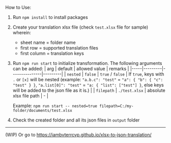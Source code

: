 How to Use:

1. Run `npm install` to install packages
2. Create your translation xlsx file (check `test.xlsx` file for sample) wherein:
   * sheet name = folder name
   * first row = supported translation files
   * first column = translation keys

3. Run `npm run start` to initialize transformation. The following arguments can be added:
   | arg | default | allowed value | remarks |
   |-----|---------|---------------|---------|
   | `nested` | `false` | `true` / `false` | If `true`, keys with `.` or `[x]` will be nested (example: `"a.b.c": "test"` = `"a": { "b": { "c": "test" } }`, `"a.list[0]": "test"` = `"a: { "list": ["test"] }`, else keys will be added to the json file as it is.) |
   | `filepath` | `./test.xlsx` | absolute xlsx file path | - |

   Example: `npm run start -- nested=true filepath=C:/my-folder/documents/test.xlsx`

4. Check the created folder and all its json files in `output` folder

---

(WIP)
Or go to https://iambvterrcvp.github.io/xlsx-to-json-translation/

